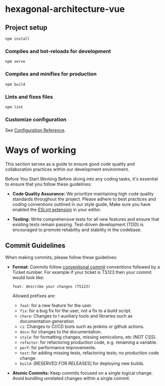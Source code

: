 # hexagonal-architecture-vue

## Project setup

```
npm install
```

### Compiles and hot-reloads for development

```
npm serve
```

### Compiles and minifies for production

```
npm build
```

### Lints and fixes files

```
npm lint
```

### Customize configuration

See [Configuration Reference](https://cli.vuejs.org/config/).

# Ways of working

This section serves as a guide to ensure good code quality and collaboration practices within our development environment.

Before You Start Working
Before diving into any coding tasks, it's essential to ensure that you follow these guidelines:

- **Code Quality Assurance:** We prioritize maintaining high code quality standards throughout the project. Please adhere to best practices and coding conventions outlined in our style guide, Make sure you have enabled the [ESLint extension](https://marketplace.visualstudio.com/items?itemName=dbaeumer.vscode-eslint) in your editor.

- **Testing:** Write comprehensive tests for all new features and ensure that existing tests remain passing. Test-driven development (TDD) is encouraged to promote reliability and stability in the codebase.

## Commit Guidelines

When making commits, please follow these guidelines:

- **Format**: Commits follow [conventional commit](https://www.conventionalcommits.org/en/v1.0.0/) conventions followed by a Ticket number.
  For example if your ticket is TS123 then your commit would look like:

  ```
  feat: describe your changes (TS123)
  ```

  Allowed prefixes are:

  - `feat`: for a new feature for the user.
  - `fix`: for a bug fix for the user, not a fix to a build script.
  - `chore`: Changes to t auxiliary tools and libraries such as documentation generation
  - `ci`: Changes to CI/CD tools such as jenkins or github actions.
  - `docs`: for changes to the documentation.
  - `style`: for formatting changes, missing semicolons, etc (NOT CSS).
  - `refactor`: for refactoring production code, e.g. renaming a variable.
  - `perf`: for performance improvements.
  - `test`: for adding missing tests, refactoring tests; no production code change.
  - `build`: [RESERVED FOR RELEASES] for deploying new builds.

- **Atomic Commits:** Keep commits focused on a single logical change. Avoid bundling unrelated changes within a single commit.

